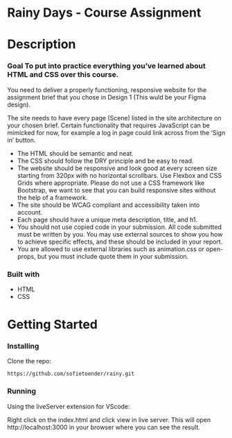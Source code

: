 # Rainy Days - Course Assignment

# Description

### Goal To put into practice everything you’ve learned about HTML and CSS over this course.

You need to deliver a properly functioning, responsive website for the assignment brief that you chose in Design 1 (This wuld be your Figma design).

The site needs to have every page (Scene) listed in the site architecture on your chosen brief. Certain functionality that requires JavaScript can be mimicked for now, for example a log in page could link across from the ‘Sign in’ button.

- The HTML should be semantic and neat.
- The CSS should follow the DRY principle and be easy to read.
- The website should be responsive and look good at every screen size starting from 320px with no horizontal scrollbars. Use Flexbox and CSS Grids where appropriate. Please do not use a CSS framework like Bootstrap, we want to see that you can build responsive sites without the help of a framework.
- The site should be WCAG compliant and accessibility taken into account.
- Each page should have a unique meta description, title, and h1.
- You should not use copied code in your submission. All code submitted must be written by you. You may use external sources to show you how to achieve specific effects, and these should be included in your report.
- You are allowed to use external libraries such as animation.css or open-props, but you must include quote them in your submission.

### Built with
- HTML
- CSS

# Getting Started

### Installing
Clone the repo:
``` 
https://github.com/sofietoender/rainy.git
```

### Running
Using the liveServer extension for VScode:

Right click on the index.html and click view in live server. This will open http://localhost:3000 in your browser where you can see the result.


